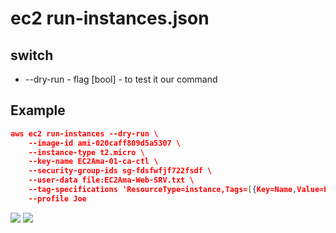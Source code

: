 # ec2 run-instances.json

## switch
* --dry-run - flag [bool] - to test it our command

## Example
````json
aws ec2 run-instances --dry-run \
	--image-id ami-020caff809d5a5307 \
	--instance-type t2.micro \
	--key-name EC2Ama-01-ca-ctl \
 	--security-group-ids sg-fdsfwfjf722fsdf \
	--user-data file:EC2Ama-Web-SRV.txt \
 	--tag-specifications 'ResourceType=instance,Tags=[{Key=Name,Value=EC2Ama-01}]' \
 	--profile Joe
````
[<img src="https://i.imgur.com/EYx3kzs.png">](https://i.imgur.com/EYx3kzs.png)
[<img src="https://i.imgur.com/zhl3RNf.png">](https://i.imgur.com/zhl3RNf.png)
